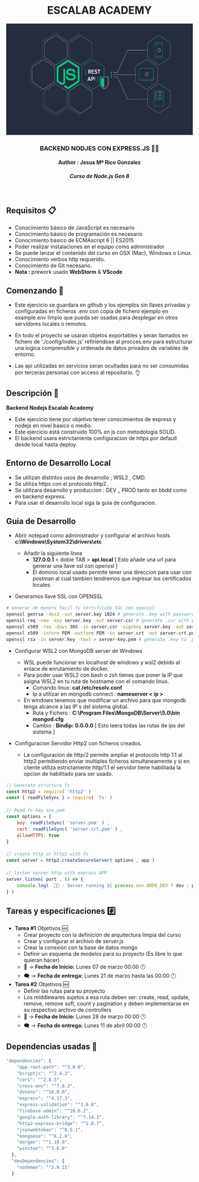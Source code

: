<div align="center">
  <h1>ESCALAB ACADEMY</h1>
  <img src="./git/assets/images/api-rest-nodejs-express.png" alt="nodejs logo" height="300px" >
  <h3 style="font-weight:bold;" > BACKEND NODJES CON EXPRESS.JS 🧑‍💻</h3>
  <h4>Author : Jesus Mª Rico Gonzalez</h4>
  <h5><strong><em> Curso de Node.js Gen 8</strong></em></h5>
  </br>
</div>

## Requisitos :clipboard:

* Conocimiento básico de JavaScript es necesario
* Conocimiento básico de programación es necesario
* Conocimiento básico de ECMAscript 6 || ES2015
* Poder realizar instalaciones en el equipo como administrador
* Se puede lanzar el contenido del curso en OSX (Mac), Windows o Linux.
* Conocimiento verbos http requerido.
* Conocimiento de Git necesario.
* **Nota :** prework usado **WebStorm** & **VScode**

## Comenzando 🚀

 * Este ejercicio se guardara en github y los ejemplos sin llaves privadas y configuradas en ficheros .env con copia de fichero ejemplo en example.env limpio que pueda ser usadas para desplegar en otros servidores locales o remotos.

* En todo el proyecto se usaran objetos exportables y seran llamados en fichero de './config/index.js' refiriendose al procces.env para estructurar una logica comprensible y ordenada de datos privados de variables de entorno.
* Las api utilizadas en servicios seran ocultadas para no ser consumidas por terceras personas con acceso al repositorio. 👌

## Descripción :notebook:
**Backend Nodejs Escalab Academy**
* Este ejercicio tiene por objetivo tener conocimientos de express y nodejs en nivel basico o medio.
* Este ejercicio está construido 100% en js con metodologia SOLID.
* El backend usara estrictamente configuracion de https por default desde local hasta deploy.

## Entorno de Desarrollo Local
* Se utilizan distintos usos de desarrollo ; WSL2 , CMD.
* Se utiliza https con el protocolo http2.
* Se utilizara desarrollo y produccion : DEV _ PROD tanto en bbdd como en backend express.
* Para usar el desarrollo local siga la guia de configuracion.

## Guia de Desarrollo
* Abrir notepad como administrador y configurar el archivo hosts **c:\Windows\System32\drivers\etc**
  * Añadir la siguiente linea
    * **127.0.0.1** < doble TAB >  **api.local** [ Esto añade una url para generar una llave ssl con openssl ]
    * El dominio local usado permite tener una direccion para usar con postman al cual tambien tendremos que ingresar los certificados locales.

* Generamos llave SSL con OPENSSL
```bash
# Generar de manera facil tu certificado SSL con openssl
openssl genrsa -des3 -out server.key 1024 # generate .key with password
openssl req -new -key server.key -out server.csr # generate .csr with password <named>.key
openssl x509 -req -days 365 -in server.csr -signkey server.key -out server.crt # generate .crt
openssl x509 -inform PEM -outform PEM -in server.crt -out server-crt.pem # generate .crt to .pem
openssl rsa -in server.key -text > server-key.pem # generate .key to .pem
```
* Configurar WSL2 con MongoDB server de Windows
  * WSL puede funcionar en localhost de windows y wsl2 debido al enlace de enrutamiento de docker.
  * Para poder usar WSL2 con bash o zsh tienes que poner la IP que asigna WSL2 en tu ruta de hostname con el comando linux.
    * Comando linux: **cat /etc/resolv.conf**
    * Ip a utilizar en mongodb connect : **nameserver < ip >** 
  * En windows tenemos que modificar un archivo para que mongodb tenga alcance a las IP`s del sistema global.
    * Ruta y Fichero : **C:\Program Files\MongoDB\Server\5.0\bin** **mongod.cfg**
    * Cambio : **Bindip:** **0.0.0.0** [ Esto leera todas las rutas de ips del sistema ]

* Configuracion Servidor Http2 con ficheros creados.
  * La configuracion de http/2 permite ampliar el protocolo http 1.1 al http2 permitiendo enviar multiples ficheros simultaneamente y si en cliente utiliza estrictamente  http/1.1 el servidor tiene habilitada la opcion de habilitado para ser usado. 

```javascript
// Generate structure fs 
const http2 = require( 'http2' )
const { readFileSync } = require( 'fs' )

// Read fs key xxx.pem
const options = {
    key: readFileSync( 'server.pem' ) ,
    cert: readFileSync( 'server.crt.pem' ) ,
    allowHTTP1: true
}

// create http or http2 with fs
const server = http2.createSecureServer( options , app )

// listen server http with express APP
server.listen( port , () => {
    console.log( `🧑‍💻 - Server running ${ process.env.NODE_DEV ? dev : prod } in port :${ port } - 🌐` )
} )
```

## Tareas y especificaciones :hash:
* **Tarea #1** Objetivos 🆕
  * Crear proyecto con la definición de arquitectura limpia del curso
  * Crear y configurar el archivo de server.js
  * Crear la conexión con la base de datos mongo
  * Definir un esquema de modelos para su proyecto (Es libre lo que quieran hacer)
  *  💬 -> **Fecha de Inicio:**  Lunes 07 de marzo 00:00 🕛
  *  🗨️ -> **Fecha de entrega:** Lunes 21 de marzo hasta las 00:00 🕛
* **Tarea #2** Objetivos 🆕
  * Definir las rutas para su proyecto
  * Los middlewares sujetos a esa ruta deben ser: create, read, update, remove, remove soft, count y pagination y deben implementarse en su respectivo archivo de controllers
  *  💬 -> **Fecha de Inicio:**  Lunes 28 de marzo 00:00 🕛
  *  🗨️ -> **Fecha de entrega:** Lunes 11 de abril 00:00 🕛

## Dependencias usadas :bookmark_tabs:
``` javascript
"dependencies": {
    "app-root-path": "^3.0.0",
    "bcryptjs": "^2.4.3",
    "cors": "^2.8.5",
    "cross-env": "^7.0.3",
    "dotenv": "^16.0.0",
    "express": "^4.17.3",
    "express-validation": "^3.0.8",
    "firebase-admin": "^10.0.2",
    "google-auth-library": "^7.14.1",
    "http2-express-bridge": "^1.0.7",
    "jsonwebtoken": "^8.5.1",
    "mongoose": "^6.2.6",
    "morgan": "^1.10.0",
    "winston": "^3.6.0"
  },
  "devDependencies": {
    "nodemon": "^2.0.15"
  }
```